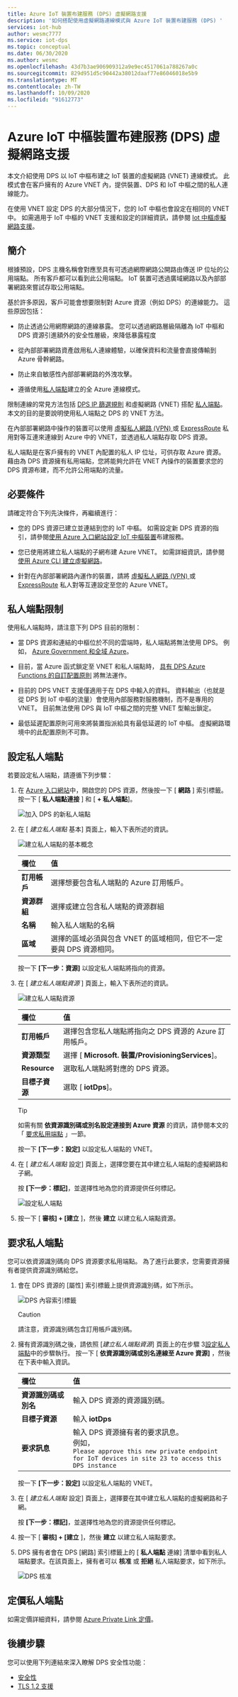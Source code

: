 ```yaml
---
title: Azure IoT 裝置布建服務 (DPS) 虛擬網路支援
description: '如何搭配使用虛擬網路連線模式與 Azure IoT 裝置布建服務 (DPS) '
services: iot-hub
author: wesmc7777
ms.service: iot-dps
ms.topic: conceptual
ms.date: 06/30/2020
ms.author: wesmc
ms.openlocfilehash: 43d7b3ae906909312a9e9ec4517061a788267a0c
ms.sourcegitcommit: 829d951d5c90442a38012daaf77e86046018e5b9
ms.translationtype: MT
ms.contentlocale: zh-TW
ms.lasthandoff: 10/09/2020
ms.locfileid: "91612773"
---
```

# <a name="azure-iot-hub-device-provisioning-service-dps-support-for-virtual-networks"></a>Azure IoT 中樞裝置布建服務 (DPS) 虛擬網路支援

本文介紹使用 DPS 以 IoT 中樞布建之 IoT 裝置的虛擬網路 (VNET) 連線模式。 此模式會在客戶擁有的 Azure VNET 內，提供裝置、DPS 和 IoT 中樞之間的私人連線能力。 

在使用 VNET 設定 DPS 的大部分情況下，您的 IoT 中樞也會設定在相同的 VNET 中。 如需適用于 IoT 中樞的 VNET 支援和設定的詳細資訊，請參閱 [Iot 中樞虛擬網路支援](../iot-hub/virtual-network-support.md)。



## <a name="introduction"></a>簡介

根據預設，DPS 主機名稱會對應至具有可透過網際網路公開路由傳送 IP 位址的公用端點。 所有客戶都可以看到此公用端點。 IoT 裝置可透過廣域網路以及內部部署網路來嘗試存取公用端點。

基於許多原因，客戶可能會想要限制對 Azure 資源（例如 DPS）的連線能力。 這些原因包括：

* 防止透過公用網際網路的連線暴露。 您可以透過網路層級隔離為 IoT 中樞和 DPS 資源引進額外的安全性層級，來降低暴露程度

* 從內部部署網路資產啟用私人連線體驗，以確保資料和流量會直接傳輸到 Azure 骨幹網路。

* 防止來自敏感性內部部署網路的外洩攻擊。 

* 遵循使用[私人端點](../private-link/private-endpoint-overview.md)建立的全 Azure 連線模式。

限制連線的常見方法包括 [DPS IP 篩選規則](./iot-dps-ip-filtering.md) 和虛擬網路 (VNET) 搭配 [私人端點](../private-link/private-endpoint-overview.md)。 本文的目的是要說明使用私人端點之 DPS 的 VNET 方法。 

在內部部署網路中操作的裝置可以使用 [虛擬私人網路 (VPN) ](https://docs.microsoft.com/azure/vpn-gateway/vpn-gateway-about-vpngateways) 或 [ExpressRoute](https://azure.microsoft.com/services/expressroute/) 私用對等互連來連線到 Azure 中的 VNET，並透過私人端點存取 DPS 資源。 

私人端點是在客戶擁有的 VNET 內配置的私人 IP 位址，可供存取 Azure 資源。 藉由為 DPS 資源擁有私用端點，您將能夠允許在 VNET 內操作的裝置要求您的 DPS 資源布建，而不允許公用端點的流量。


## <a name="prerequisites"></a>必要條件

請確定符合下列先決條件，再繼續進行：

* 您的 DPS 資源已建立並連結到您的 IoT 中樞。 如需設定新 DPS 資源的指引，請參閱[使用 Azure 入口網站設定 IoT 中樞裝置](./quick-setup-auto-provision.md)布建服務。

* 您已使用將建立私人端點的子網布建 Azure VNET。 如需詳細資訊，請參閱 [使用 Azure CLI 建立虛擬網路](../virtual-network/quick-create-cli.md)。

* 針對在內部部署網路內運作的裝置，請將 [虛擬私人網路 (VPN) ](https://docs.microsoft.com/azure/vpn-gateway/vpn-gateway-about-vpngateways) 或 [ExpressRoute](https://azure.microsoft.com/services/expressroute/) 私人對等互連設定至您的 Azure VNET。

## <a name="private-endpoint-limitations"></a>私人端點限制

使用私人端點時，請注意下列 DPS 目前的限制：

* 當 DPS 資源和連結的中樞位於不同的雲端時，私人端點將無法使用 DPS。 例如， [Azure Government 和全域 Azure](../azure-government/documentation-government-welcome.md)。

* 目前，當 Azure 函式鎖定至 VNET 和私人端點時， [具有 DPS Azure Functions 的自訂配置原則](how-to-use-custom-allocation-policies.md) 將無法運作。 

* 目前的 DPS VNET 支援僅適用于在 DPS 中輸入的資料。 資料輸出（也就是從 DPS 到 IoT 中樞的流量）會使用內部服務對服務機制，而不是專用的 VNET。 目前無法使用 DPS 與 IoT 中樞之間的完整 VNET 型輸出鎖定。

* 最低延遲配置原則可用來將裝置指派給具有最低延遲的 IoT 中樞。 虛擬網路環境中的此配置原則不可靠。 

## <a name="set-up-a-private-endpoint"></a>設定私人端點

若要設定私人端點，請遵循下列步驟：

1. 在 [Azure 入口網站](https://portal.azure.com/)中，開啟您的 DPS 資源，然後按一下 [ **網路** ] 索引標籤。按一下 [ **私人端點連接** ] 和 [ **+ 私人端點**]。

    ![加入 DPS 的新私人端點](./media/virtual-network-support/networking-tab-add-private-endpoint.png)

2. 在 [ _建立私人端點_ 基本] 頁面上，輸入下表所述的資訊。

    ![建立私人端點的基本概念](./media/virtual-network-support/create-private-endpoint-basics.png)

    | 欄位 | 值 |
    | :---- | :-----|
    | **訂用帳戶** | 選擇想要包含私人端點的 Azure 訂用帳戶。  |
    | **資源群組** | 選擇或建立包含私人端點的資源群組 |
    | **名稱**       | 輸入私人端點的名稱 |
    | **區域**     | 選擇的區域必須與包含 VNET 的區域相同，但它不一定要與 DPS 資源相同。 |

    按一下 **[下一步：資源]** 以設定私人端點將指向的資源。

3. 在 [ _建立私人端點資源_ ] 頁面上，輸入下表所述的資訊。

    ![建立私人端點資源](./media/virtual-network-support/create-private-endpoint-resource.png)

    | 欄位 | 值 |
    | :---- | :-----|
    | **訂用帳戶**        | 選擇包含您私人端點將指向之 DPS 資源的 Azure 訂用帳戶。  |
    | **資源類型**       | 選擇 [ **Microsoft. 裝置/ProvisioningServices**]。 |
    | **Resource**            | 選取私人端點將對應的 DPS 資源。 |
    | **目標子資源** | 選取 [ **iotDps**]。 |

    > [!TIP]
    > 如需有關 **依資源識別碼或別名設定連接到 Azure 資源** 的資訊，請參閱本文的「 [要求私用端點](#request-a-private-endpoint) 」一節。


    按一下 **[下一步：設定]** 以設定私人端點的 VNET。

4. 在 [ _建立私人端點_ 設定] 頁面上，選擇您要在其中建立私人端點的虛擬網路和子網。
 
    按 **[下一步：標記]**，並選擇性地為您的資源提供任何標記。

    ![設定私人端點](./media/virtual-network-support/create-private-endpoint-configuration.png)

6. 按一下 [ **審核] + [建立** ]，然後 **建立** 以建立私人端點資源。


## <a name="request-a-private-endpoint"></a>要求私人端點

您可以依資源識別碼向 DPS 資源要求私用端點。 為了進行此要求，您需要資源擁有者提供資源識別碼給您。 

1. 會在 DPS 資源的 [屬性] 索引標籤上提供資源識別碼，如下所示。

    ![DPS 內容索引標籤](./media/virtual-network-support/dps-properties.png)

    > [!CAUTION]
    > 請注意，資源識別碼包含訂用帳戶識別碼。 

2. 擁有資源識別碼之後，請依照 [_建立私人端點資源_] 頁面上的在步驟 3[設定私人端點](#set-up-a-private-endpoint)中的步驟執行。 按一下 [ **依資源識別碼或別名連線至 Azure 資源]** ，然後在下表中輸入資訊。 

    | 欄位 | 值 |
    | :---- | :-----|
    | **資源識別碼或別名** | 輸入 DPS 資源的資源識別碼。 |
    | **目標子資源** | 輸入 **iotDps** |
    | **要求訊息** | 輸入 DPS 資源擁有者的要求訊息。<br>例如， <br>`Please approve this new private endpoint`<br>`for IoT devices in site 23 to access this DPS instance`  |

    按一下 **[下一步：設定]** 以設定私人端點的 VNET。

3. 在 [ _建立私人端點_ 設定] 頁面上，選擇要在其中建立私人端點的虛擬網路和子網。
 
    按 **[下一步：標記]**，並選擇性地為您的資源提供任何標記。

4. 按一下 [ **審核] + [建立** ]，然後 **建立** 以建立私人端點要求。

5. DPS 擁有者會在 DPS [網路] 索引標籤上的 [ **私人端點** 連線] 清單中看到私人端點要求。在該頁面上，擁有者可以 **核准** 或 **拒絕** 私人端點要求，如下所示。

    ![DPS 核准](./media/virtual-network-support/approve-dps-private-endpoint.png)


## <a name="pricing-private-endpoints"></a>定價私人端點

如需定價詳細資料，請參閱 [Azure Private Link 定價](https://azure.microsoft.com/pricing/details/private-link)。



## <a name="next-steps"></a>後續步驟

您可以使用下列連結來深入瞭解 DPS 安全性功能：

* [安全性](concepts-security.md)
* [TLS 1.2 支援](tls-support.md)
